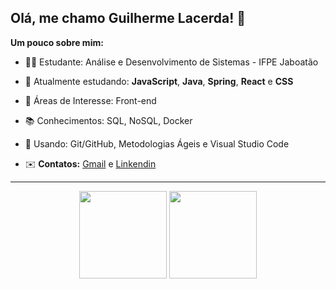 ## Olá, me chamo Guilherme Lacerda! 👋

**Um pouco sobre mim:**

- 👨‍🎓 Estudante: Análise e Desenvolvimento de Sistemas - IFPE Jaboatão

- 📖 Atualmente estudando: **JavaScript**, **Java**, **Spring**, **React** e **CSS**

- 👔 Áreas de Interesse: Front-end

- 📚 Conhecimentos: SQL, NoSQL, Docker

- 🧰 Usando: Git/GitHub, Metodologias Ágeis e Visual Studio Code

- ✉️ **Contatos:** [Gmail](mailto:lacerdagui42@gmail.com) e [Linkendin](https://www.linkedin.com/in/guilherme-lacerda-498996210/) 


---

<div align="center">
  <img height = "140em" src="https://github-readme-stats.vercel.app/api?username=lsguilherme&show_icons=true&theme=darcula&include_all_commits=true&count_private=true"/>
  <img height = "140em" src="https://github-readme-stats.vercel.app/api/top-langs/?username=lsguilherme&layout=compact&langs_count=10&theme=darcula&count_private=true"/>
</div>			
	

